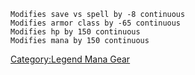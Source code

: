 `Modifies save vs spell by -8 continuous`  
`Modifies armor class by -65 continuous`  
`Modifies hp by 150 continuous`  
`Modifies mana by 150 continuous`

[Category:Legend Mana Gear](Category:Legend_Mana_Gear "wikilink")
